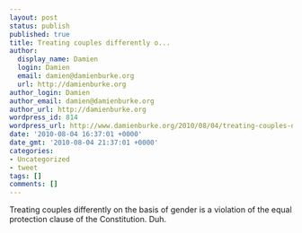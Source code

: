 ```yaml
---
layout: post
status: publish
published: true
title: Treating couples differently o...
author:
  display_name: Damien
  login: Damien
  email: damien@damienburke.org
  url: http://damienburke.org
author_login: Damien
author_email: damien@damienburke.org
author_url: http://damienburke.org
wordpress_id: 814
wordpress_url: http://www.damienburke.org/2010/08/04/treating-couples-differently-o/
date: '2010-08-04 16:37:01 +0000'
date_gmt: '2010-08-04 21:37:01 +0000'
categories:
- Uncategorized
- tweet
tags: []
comments: []
---
```

<p>Treating couples differently on the basis of gender is a violation of the equal protection clause of the Constitution. Duh.</p>
